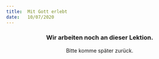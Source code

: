 ```yaml
---
title:  Mit Gott erlebt
date:   10/07/2020
---
```


### <center>Wir arbeiten noch an dieser Lektion.</center>
<center>Bitte komme später zurück.</center>
